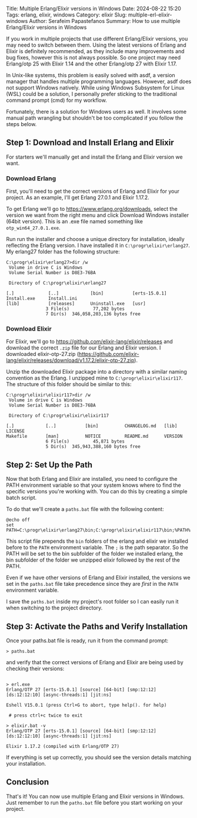 Title: Multiple Erlang/Elixir versions in Windows
Date: 2024-08-22 15:20
Tags: erlang, elixir, windows
Category: elixir
Slug: multiple-erl-elixir-windows
Author: Serafeim Papastefanos
Summary: How to use multiple Erlang/Elixir versions in Windows

If you work in multiple projects that use different Erlang/Elixir versions, you may need to switch between them. Using the latest versions of Erlang and Elixir is definitely recommended, as they include many improvements and bug fixes, however this is not always possible. So one project may need Erlang/otp 25 with Elixir 1.14 and the other Erlang/otp 27 with Elixir 1.17. 

In Unix-like systems, this problem is easily solved with asdf, a version manager that handles multiple programming languages. However, asdf does not support Windows natively. While using Windows Subsystem for Linux (WSL) could be a solution, I personally prefer sticking to the traditional command prompt (cmd) for my workflow.




Fortunately, there is a solution for Windows users as well. It involves some manual path wrangling but shouldn't be too complicated if you follow the steps below.

## Step 1: Download and Install Erlang and Elixir

For starters we'll manually get and install the Erlang and Elixir version we want.

### Download Erlang

First, you'll need to get the correct versions of Erlang and Elixir for your project. As an example, I'll get Erlang 27.0.1 and Elixir 1.17.2. 

To get Erlang we'll go to https://www.erlang.org/downloads, select the version we want from the right menu and click Download Windows installer (64bit version). This is an .exe file named something like `otp_win64_27.0.1.exe`. 

Run run the installer and choose a unique directory for installation, ideally reflecting the Erlang version. I have installed it in `C:\progr\elixir\erlang27`. My erlang27 folder has the following structure:

```plaintext
C:\progr\elixir\erlang27>dir /w
 Volume in drive C is Windows
 Volume Serial Number is D8E3-76BA

 Directory of C:\progr\elixir\erlang27

[.]             [..]            [bin]           [erts-15.0.1]   Install.exe     Install.ini
[lib]           [releases]      Uninstall.exe   [usr]
               3 File(s)         77,202 bytes
               7 Dir(s)  346,058,203,136 bytes free
```               

### Download Elixir

For Elixir, we'll go to https://github.com/elixir-lang/elixir/releases and download the correct `.zip` file for our Erlang and Elixir version. I downloaded elixir-otp-27.zip (https://github.com/elixir-lang/elixir/releases/download/v1.17.2/elixir-otp-27.zip).

Unzip the downloaded Elixir package into a directory with a similar naming convention as the Erlang. I unzipped mine to `C:\progr\elixir\elixir117`. The structure of this folder should be similar to this:

```plaintext
C:\progr\elixir\elixir117>dir /w
 Volume in drive C is Windows
 Volume Serial Number is D8E3-76BA

 Directory of C:\progr\elixir\elixir117

[.]            [..]           [bin]          CHANGELOG.md   [lib]          LICENSE
Makefile       [man]          NOTICE         README.md      VERSION
               6 File(s)         45,871 bytes
               5 Dir(s)  345,943,388,160 bytes free
```               

## Step 2: Set Up the Path

Now that both Erlang and Elixir are installed, you need to configure the PATH environment variable so that your system knows where to find the specific versions you're working with. You can do this by creating a simple batch script.

To do that we'll create a `paths.bat` file with the following content:

```plaintext
@echo off
set PATH=C:\progr\elixir\erlang27\bin;C:\progr\elixir\elixir117\bin;%PATH%
```

This script file prepends the `bin` folders of the erlang and elixir we installed before to the `PATH` environment variable. The `;` is the path separator. So the PATH will be set to the bin subfolder of the folder we installed erlang, the bin subfolder of the folder we unzipped elixir followed by the rest of the PATH.

Even if we have other versions of Erlang and Elixir installed, the versions we set in the `paths.bat` file take precedence since they are *first* in the `PATH` environment variable.

I save the `paths.bat` inside my project's root folder so I can easily run it when switching to the project directory.

## Step 3: Activate the Paths and Verify Installation

Once your paths.bat file is ready, run it from the command prompt:

```plaintext
> paths.bat
```

and verify that the correct versions of Erlang and Elixir are being used by checking their versions:



```plaintext

> erl.exe
Erlang/OTP 27 [erts-15.0.1] [source] [64-bit] [smp:12:12] [ds:12:12:10] [async-threads:1] [jit:ns]

Eshell V15.0.1 (press Ctrl+G to abort, type help(). for help)
 
 # press ctrl+c twice to exit

> elixir.bat -v
Erlang/OTP 27 [erts-15.0.1] [source] [64-bit] [smp:12:12] [ds:12:12:10] [async-threads:1] [jit:ns]

Elixir 1.17.2 (compiled with Erlang/OTP 27)
```

If everything is set up correctly, you should see the version details matching your installation.

## Conclusion

That's it! You can now use multiple Erlang and Elixir versions in Windows. Just remember to run the `paths.bat` file before you start working on your project.

